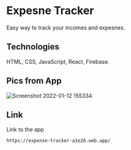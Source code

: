 # Expesne Tracker
Easy way to track your incomes and expesnes. 


## Technologies 
HTML, CSS, JavaScript, React, Firebase.


## Pics from App 

![Screenshot 2022-01-12 155334](https://user-images.githubusercontent.com/89075935/149153709-2eb15daf-60e8-48bf-a43d-f94bf977b3ba.png)


## Link
Link to the app
```
https://expense-tracker-a1e26.web.app/
```

